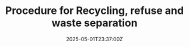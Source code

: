 ---
title: Procedure for Recycling, refuse and waste separation
linkTitle: Procedure for Recycling, refuse and waste separation
date: '2025-05-01T23:37:00Z'
weight: 1
description: Establish procedures for proper recycling and waste separation, assign
  responsibilities, provide training, and ensure compliance with ISO 20121 standards
  to support sustainability goals. Regular inspections and documentation are required
  to monitor effectiveness and address issues.
draft: false
ref: procedure-for-recycling-refuse-and-waste-separation
---